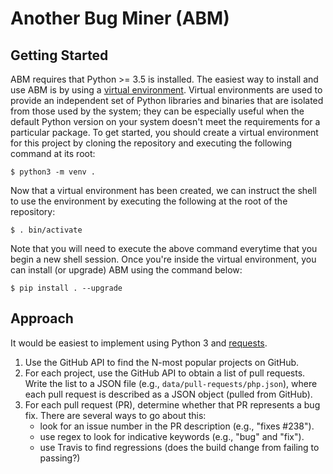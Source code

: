 # Another Bug Miner (ABM)



## Getting Started

ABM requires that Python >= 3.5 is installed. The easiest way to install and
use ABM is by using a
[virtual environment](https://docs.python.org/3/library/venv.html).
Virtual environments are used to provide an independent set of Python
libraries and binaries that are isolated from those used by the system;
they can be especially useful when the default Python version on your system
doesn't meet the requirements for a particular package.
To get started, you should create a virtual environment for this project by
cloning the repository and executing the following command at its root:

```
$ python3 -m venv .
```

Now that a virtual environment has been created, we can instruct the shell to
use the environment by executing the following at the root of the repository:

```
$ . bin/activate
```

Note that you will need to execute the above command everytime that you begin
a new shell session. Once you're inside the virtual environment, you can
install (or upgrade) ABM using the command below:

```
$ pip install . --upgrade
```


## Approach

It would be easiest to implement using Python 3 and [requests](http://docs.python-requests.org/en/master/).

1.  Use the GitHub API to find the N-most popular projects on GitHub.
2.  For each project, use the GitHub API to obtain a list of pull requests.
    Write the list to a JSON file (e.g., `data/pull-requests/php.json`),
    where each pull request is described as a JSON object (pulled from
    GitHub).
3.  For each pull request (PR), determine whether that PR represents a bug fix.
    There are several ways to go about this:
      * look for an issue number in the PR description (e.g., "fixes #238").
      * use regex to look for indicative keywords (e.g., "bug" and "fix").
      * use Travis to find regressions (does the build change from failing
        to passing?)
